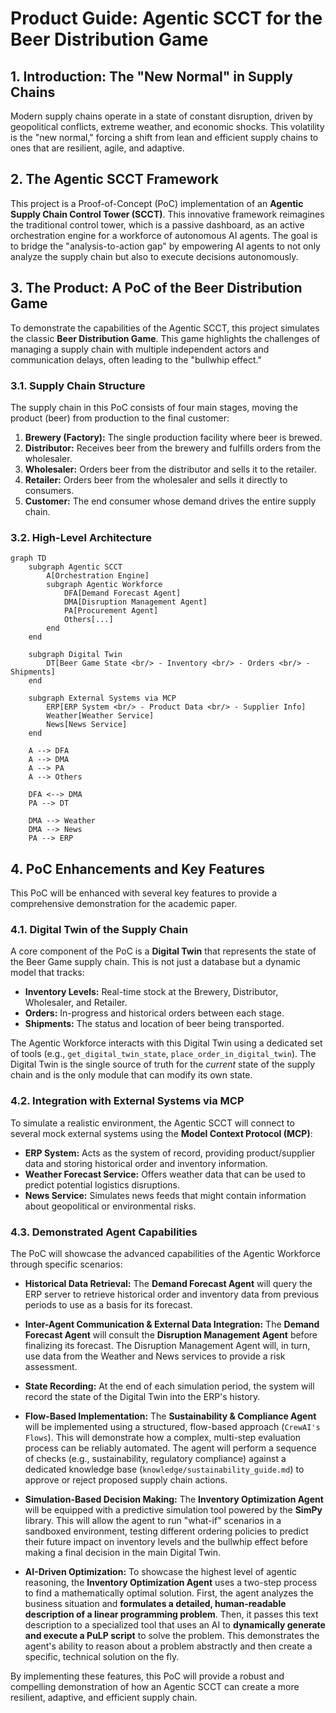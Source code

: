 # Product Guide: Agentic SCCT for the Beer Distribution Game

## 1. Introduction: The "New Normal" in Supply Chains

Modern supply chains operate in a state of constant disruption, driven by geopolitical conflicts, extreme weather, and economic shocks. This volatility is the "new normal," forcing a shift from lean and efficient supply chains to ones that are resilient, agile, and adaptive.

## 2. The Agentic SCCT Framework

This project is a Proof-of-Concept (PoC) implementation of an **Agentic Supply Chain Control Tower (SCCT)**. This innovative framework reimagines the traditional control tower, which is a passive dashboard, as an active orchestration engine for a workforce of autonomous AI agents. The goal is to bridge the "analysis-to-action gap" by empowering AI agents to not only analyze the supply chain but also to execute decisions autonomously.

## 3. The Product: A PoC of the Beer Distribution Game

To demonstrate the capabilities of the Agentic SCCT, this project simulates the classic **Beer Distribution Game**. This game highlights the challenges of managing a supply chain with multiple independent actors and communication delays, often leading to the "bullwhip effect."

### 3.1. Supply Chain Structure

The supply chain in this PoC consists of four main stages, moving the product (beer) from production to the final customer:

1.  **Brewery (Factory):** The single production facility where beer is brewed.
2.  **Distributor:** Receives beer from the brewery and fulfills orders from the wholesaler.
3.  **Wholesaler:** Orders beer from the distributor and sells it to the retailer.
4.  **Retailer:** Orders beer from the wholesaler and sells it directly to consumers.
5.  **Customer:** The end consumer whose demand drives the entire supply chain.

### 3.2. High-Level Architecture

```mermaid
graph TD
    subgraph Agentic SCCT
        A[Orchestration Engine]
        subgraph Agentic Workforce
            DFA[Demand Forecast Agent]
            DMA[Disruption Management Agent]
            PA[Procurement Agent]
            Others[...]
        end
    end

    subgraph Digital Twin
        DT[Beer Game State <br/> - Inventory <br/> - Orders <br/> - Shipments]
    end

    subgraph External Systems via MCP
        ERP[ERP System <br/> - Product Data <br/> - Supplier Info]
        Weather[Weather Service]
        News[News Service]
    end

    A --> DFA
    A --> DMA
    A --> PA
    A --> Others

    DFA <--> DMA
    PA --> DT
    
    DMA --> Weather
    DMA --> News
    PA --> ERP
```

## 4. PoC Enhancements and Key Features

This PoC will be enhanced with several key features to provide a comprehensive demonstration for the academic paper.

### 4.1. Digital Twin of the Supply Chain

A core component of the PoC is a **Digital Twin** that represents the state of the Beer Game supply chain. This is not just a database but a dynamic model that tracks:
*   **Inventory Levels:** Real-time stock at the Brewery, Distributor, Wholesaler, and Retailer.
*   **Orders:** In-progress and historical orders between each stage.
*   **Shipments:** The status and location of beer being transported.

The Agentic Workforce interacts with this Digital Twin using a dedicated set of tools (e.g., `get_digital_twin_state`, `place_order_in_digital_twin`). The Digital Twin is the single source of truth for the *current* state of the supply chain and is the only module that can modify its own state.

### 4.2. Integration with External Systems via MCP

To simulate a realistic environment, the Agentic SCCT will connect to several mock external systems using the **Model Context Protocol (MCP)**:

*   **ERP System:** Acts as the system of record, providing product/supplier data and storing historical order and inventory information.
*   **Weather Forecast Service:** Offers weather data that can be used to predict potential logistics disruptions.
*   **News Service:** Simulates news feeds that might contain information about geopolitical or environmental risks.

### 4.3. Demonstrated Agent Capabilities

The PoC will showcase the advanced capabilities of the Agentic Workforce through specific scenarios:

*   **Historical Data Retrieval:** The **Demand Forecast Agent** will query the ERP server to retrieve historical order and inventory data from previous periods to use as a basis for its forecast.
*   **Inter-Agent Communication & External Data Integration:** The **Demand Forecast Agent** will consult the **Disruption Management Agent** before finalizing its forecast. The Disruption Management Agent will, in turn, use data from the Weather and News services to provide a risk assessment.
*   **State Recording:** At the end of each simulation period, the system will record the state of the Digital Twin into the ERP's history.
*   **Flow-Based Implementation:** The **Sustainability & Compliance Agent** will be implemented using a structured, flow-based approach (`CrewAI's Flows`). This will demonstrate how a complex, multi-step evaluation process can be reliably automated. The agent will perform a sequence of checks (e.g., sustainability, regulatory compliance) against a dedicated knowledge base (`knowledge/sustainability_guide.md`) to approve or reject proposed supply chain actions.

*   **Simulation-Based Decision Making:** The **Inventory Optimization Agent** will be equipped with a predictive simulation tool powered by the **SimPy** library. This will allow the agent to run "what-if" scenarios in a sandboxed environment, testing different ordering policies to predict their future impact on inventory levels and the bullwhip effect before making a final decision in the main Digital Twin.

*   **AI-Driven Optimization:** To showcase the highest level of agentic reasoning, the **Inventory Optimization Agent** uses a two-step process to find a mathematically optimal solution. First, the agent analyzes the business situation and **formulates a detailed, human-readable description of a linear programming problem**. Then, it passes this text description to a specialized tool that uses an AI to **dynamically generate and execute a PuLP script** to solve the problem. This demonstrates the agent's ability to reason about a problem abstractly and then create a specific, technical solution on the fly.

By implementing these features, this PoC will provide a robust and compelling demonstration of how an Agentic SCCT can create a more resilient, adaptive, and efficient supply chain.